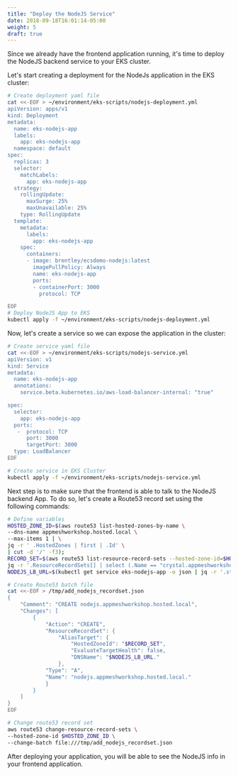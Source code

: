 ```yaml
---
title: "Deploy the NodeJS Service"
date: 2018-09-18T16:01:14-05:00
weight: 5
draft: true
---
```

Since we already have the frontend application running, it's time to deploy the NodeJS backend service to your EKS cluster.


Let's start creating a deployment for the NodeJs application in the EKS cluster:

```bash
# Create deployment yaml file
cat <<-EOF > ~/environment/eks-scripts/nodejs-deployment.yml
apiVersion: apps/v1
kind: Deployment
metadata:
  name: eks-nodejs-app
  labels:
    app: eks-nodejs-app
  namespace: default
spec:
  replicas: 3
  selector:
    matchLabels:
      app: eks-nodejs-app
  strategy:
    rollingUpdate:
      maxSurge: 25%
      maxUnavailable: 25%
    type: RollingUpdate
  template:
    metadata:
      labels:
        app: eks-nodejs-app
    spec:
      containers:
      - image: brentley/ecsdemo-nodejs:latest
        imagePullPolicy: Always
        name: eks-nodejs-app
        ports:
        - containerPort: 3000
          protocol: TCP

EOF
# Deploy NodeJS App to EKS
kubectl apply -f ~/environment/eks-scripts/nodejs-deployment.yml
```

Now, let's create a service so we can expose the application in the cluster:

```bash
# Create service yaml file
cat <<-EOF > ~/environment/eks-scripts/nodejs-service.yml
apiVersion: v1
kind: Service
metadata:
  name: eks-nodejs-app
  annotations:
    service.beta.kubernetes.io/aws-load-balancer-internal: "true"

spec:
  selector:
    app: eks-nodejs-app
  ports:
   -  protocol: TCP
      port: 3000
      targetPort: 3000
  type: LoadBalancer
EOF

# Create service in EKS Cluster
kubectl apply -f ~/environment/eks-scripts/nodejs-service.yml
```

Next step is to make sure that the frontend is able to talk to the NodeJS backend App. To do so, let's create a Route53 record set using the following commands:

```bash
# Define variables
HOSTED_ZONE_ID=$(aws route53 list-hosted-zones-by-name \
--dns-name appmeshworkshop.hosted.local \
--max-items 1 | \
jq -r ' .HostedZones | first | .Id' \
| cut -d '/' -f3);
RECORD_SET=$(aws route53 list-resource-record-sets --hosted-zone-id=$HOSTED_ZONE_ID | \
jq -r '.ResourceRecordSets[] | select (.Name == "crystal.appmeshworkshop.hosted.local.") | '.AliasTarget.HostedZoneId'');
NODEJS_LB_URL=$(kubectl get service eks-nodejs-app -o json | jq -r '.status.loadBalancer.ingress[].hostname')

# Create Route53 batch file
cat <<-EOF > /tmp/add_nodejs_recordset.json
{
    "Comment": "CREATE nodejs.appmeshworkshop.hosted.local",
    "Changes": [
        {
            "Action": "CREATE",
            "ResourceRecordSet": {
                "AliasTarget": {
                    "HostedZoneId": "$RECORD_SET",
                    "EvaluateTargetHealth": false,
                    "DNSName": "$NODEJS_LB_URL."
                },
            "Type": "A",
            "Name": "nodejs.appmeshworkshop.hosted.local."
            }
        }
    ]
}
EOF

# Change route53 record set
aws route53 change-resource-record-sets \
--hosted-zone-id $HOSTED_ZONE_ID \
--change-batch file:///tmp/add_nodejs_recordset.json
```

After deploying your application, you will be able to see the NodeJS info in your frontend application.